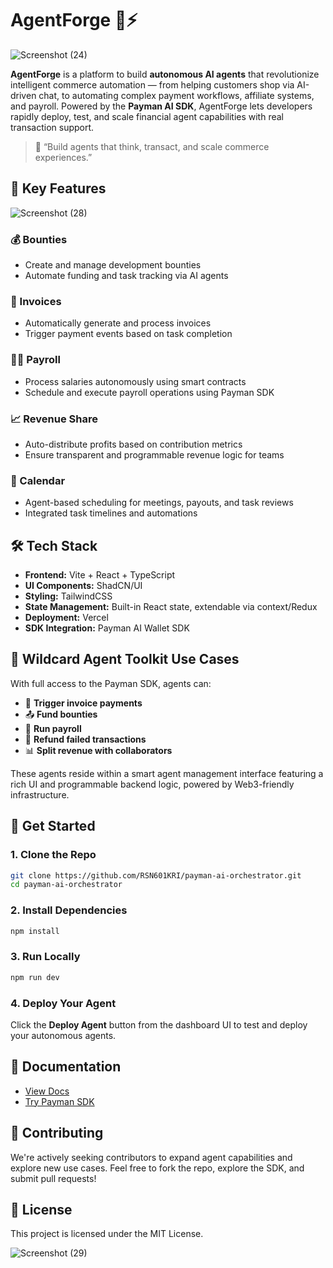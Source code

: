 # AgentForge 🧠⚡️

![Screenshot (24)](https://github.com/user-attachments/assets/3d6fc01f-cfbe-4032-96e2-35b9e62f9e7e)

**AgentForge** is a platform to build **autonomous AI agents** that revolutionize intelligent commerce automation — from helping customers shop via AI-driven chat, to automating complex payment workflows, affiliate systems, and payroll. Powered by the **Payman AI SDK**, AgentForge lets developers rapidly deploy, test, and scale financial agent capabilities with real transaction support.

> 🚀 “Build agents that think, transact, and scale commerce experiences.”

## 🌟 Key Features

![Screenshot (28)](https://github.com/user-attachments/assets/23f08c61-ea7c-46a2-b6b4-5c57731dbe9c)

### 💰 Bounties
- Create and manage development bounties
- Automate funding and task tracking via AI agents

### 🧾 Invoices
- Automatically generate and process invoices
- Trigger payment events based on task completion

### 🧑‍💼 Payroll
- Process salaries autonomously using smart contracts
- Schedule and execute payroll operations using Payman SDK

### 📈 Revenue Share
- Auto-distribute profits based on contribution metrics
- Ensure transparent and programmable revenue logic for teams

### 📅 Calendar
- Agent-based scheduling for meetings, payouts, and task reviews
- Integrated task timelines and automations

## 🛠️ Tech Stack

- **Frontend:** Vite + React + TypeScript
- **UI Components:** ShadCN/UI
- **Styling:** TailwindCSS
- **State Management:** Built-in React state, extendable via context/Redux
- **Deployment:** Vercel
- **SDK Integration:** Payman AI Wallet SDK

## 🧠 Wildcard Agent Toolkit Use Cases

With full access to the Payman SDK, agents can:

- 🔁 **Trigger invoice payments**
- 📤 **Fund bounties**
- 👥 **Run payroll**
- 💸 **Refund failed transactions**
- 📊 **Split revenue with collaborators**

These agents reside within a smart agent management interface featuring a rich UI and programmable backend logic, powered by Web3-friendly infrastructure.

## 🚀 Get Started

### 1. Clone the Repo

```bash
git clone https://github.com/RSN601KRI/payman-ai-orchestrator.git
cd payman-ai-orchestrator
````

### 2. Install Dependencies

```bash
npm install
```

### 3. Run Locally

```bash
npm run dev
```

### 4. Deploy Your Agent

Click the **Deploy Agent** button from the dashboard UI to test and deploy your autonomous agents.

## 📄 Documentation

* [View Docs](https://agentforge-eta.vercel.app/docs)
* [Try Payman SDK](https://agentforge-eta.vercel.app/)

## 🤝 Contributing

We're actively seeking contributors to expand agent capabilities and explore new use cases. Feel free to fork the repo, explore the SDK, and submit pull requests!

## 📜 License

This project is licensed under the MIT License.

![Screenshot (29)](https://github.com/user-attachments/assets/35cc16fe-d855-4a95-90f0-b59f7c614942)
